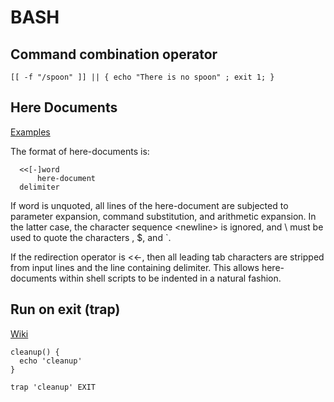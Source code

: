# BASH

## Command combination operator

```
[[ -f "/spoon" ]] || { echo "There is no spoon" ; exit 1; }
```

## Here Documents

[Examples](http://stackoverflow.com/a/21549836)

The format of here-documents is:

```
  <<[-]word
	  here-document
  delimiter
```
If word is unquoted, all lines of the here-document are subjected to parameter expansion, command substitution, and arithmetic expansion. In the latter case, the character sequence \<newline> is ignored, and \ must be used to quote the characters \, $, and `.

If the redirection operator is <<-, then all leading tab characters are stripped from input lines and the line containing delimiter. This allows here-documents within shell scripts to be indented in a natural fashion.

## Run on exit (trap)

[Wiki](http://mywiki.wooledge.org/SignalTrap)

```
cleanup() {
  echo 'cleanup'
}

trap 'cleanup' EXIT
```
